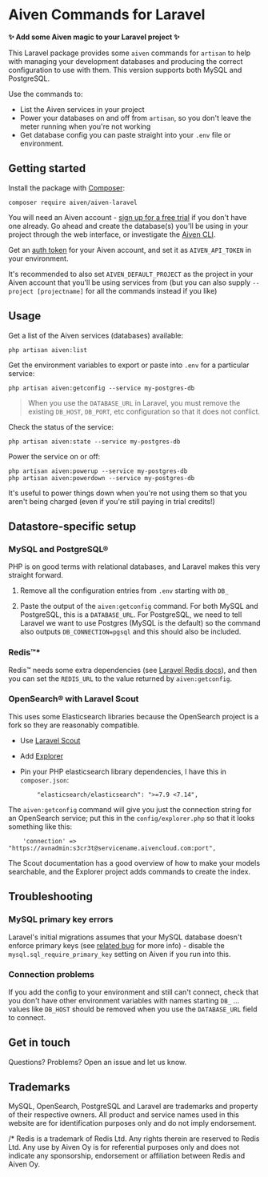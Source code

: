 # Aiven Commands for Laravel

**✨ Add some Aiven magic to your Laravel project ✨**

This Laravel package provides some `aiven` commands for `artisan` to help with managing your development databases and producing the correct configuration to use with them. This version supports both MySQL and PostgreSQL.

Use the commands to:
* List the Aiven services in your project
* Power your databases on and off from `artisan`, so you don't leave the meter running when you're not working
* Get database config you can paste straight into your `.env` file or environment.

## Getting started

Install the package with [Composer](https://getcomposer.org):

```
composer require aiven/aiven-laravel
```

You will need an Aiven account - [sign up for a free trial](https://console.aiven.io/signup?utm_source=github&utm_medium=aiven-laravel) if you don't have one already. Go ahead and create the database(s) you'll be using in your project through the web interface, or investigate the [Aiven CLI](https://developer.aiven.io/docs/tools/cli).

Get an [auth token](https://developer.aiven.io/docs/platform/howto/create_authentication_token) for your Aiven account, and set it as `AIVEN_API_TOKEN` in your environment.

It's recommended to also set `AIVEN_DEFAULT_PROJECT` as the project in your Aiven account that you'll be using services from (but you can also supply `--project [projectname]` for all the commands instead if you like)

## Usage

Get a list of the Aiven services (databases) available:

```
php artisan aiven:list 
```

Get the environment variables to export or paste into `.env` for a particular service:

```
php artisan aiven:getconfig --service my-postgres-db
```

> When you use the `DATABASE_URL` in Laravel, you must remove the existing `DB_HOST`, `DB_PORT`, etc configuration so that it does not conflict.

Check the status of the service:

```
php artisan aiven:state --service my-postgres-db
```

Power the service on or off:
```
php artisan aiven:powerup --service my-postgres-db
php artisan aiven:powerdown --service my-postgres-db
```

It's useful to power things down when you're not using them so that you aren't being charged (even if you're still paying in trial credits!)

## Datastore-specific setup

### MySQL and PostgreSQL®

PHP is on good terms with relational databases, and Laravel makes this very straight forward.

1. Remove all the configuration entries from `.env` starting with `DB_`

2. Paste the output of the `aiven:getconfig` command. For both MySQL and PostgreSQL, this is a `DATABASE_URL`. For PostgreSQL, we need to tell Laravel we want to use Postgres (MySQL is the default) so the command also outputs `DB_CONNECTION=pgsql` and this should also be included.

### Redis™*

Redis™ needs some extra dependencies (see [Laravel Redis docs](https://laravel.com/docs/8.x/redis)), and then you can set the `REDIS_URL` to the value returned by `aiven:getconfig`.

### OpenSearch® with Laravel Scout

This uses some Elasticsearch libraries because the OpenSearch project is a fork so they are reasonably compatible.

* Use [Laravel Scout](https://laravel.com/docs/8.x/scout)

* Add [Explorer](https://jeroen-g.github.io/Explorer/)

* Pin your PHP elasticsearch library dependencies, I have this in `composer.json`:

```
        "elasticsearch/elasticsearch": ">=7.9 <7.14",
```

The `aiven:getconfig` command will give you just the connection string for an OpenSearch service; put this in the `config/explorer.php` so that it looks something like this:

```
    'connection' => "https://avnadmin:s3cr3t@servicename.aivencloud.com:port",
```

The Scout documentation has a good overview of how to make your models searchable, and the Explorer project adds commands to create the index.

## Troubleshooting

### MySQL primary key errors

Laravel's initial migrations assumes that your MySQL database doesn't enforce primary keys (see [related bug](https://github.com/laravel/framework/issues/33238) for more info) - disable the `mysql.sql_require_primary_key` setting on Aiven if you run into this.

### Connection problems

If you add the config to your environment and still can't connect, check that you don't have other environment variables with names starting `DB_` ... values like `DB_HOST` should be removed when you use the `DATABASE_URL` field to connect.

## Get in touch

Questions? Problems? Open an issue and let us know.

## Trademarks
MySQL, OpenSearch, PostgreSQL and Laravel are trademarks and property of their respective owners. All product and service names used in this website are for identification purposes only and do not imply endorsement.

/* Redis is a trademark of Redis Ltd. Any rights therein are reserved to Redis Ltd. Any use by Aiven Oy is for referential purposes only and does not indicate any sponsorship, endorsement or affiliation between Redis and Aiven Oy.

